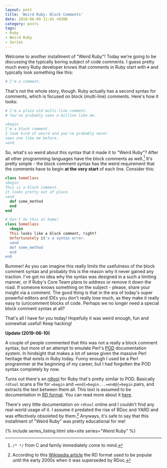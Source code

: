 ```yaml
---
layout: post
title: 'Weird Ruby: Block Comments'
date: 2019-06-09 11:41 +0300
category: posts
tags:
- Ruby
- Weird Ruby
- Series
---
```


Welcome to another installment of "Weird Ruby"! Today we're going to be
discussing the typically boring subject of code comments. I guess pretty
much every Ruby developer knows that comments in Ruby start with `#` and
typically look something like this:

``` ruby
# I'm a comment.
```

That's not the whole story, though. Ruby actually has a second syntax for comments,
which is focused on block (multi-line) comments. Here's how it looks:

``` ruby
# I'm a plain old multi-line comment.
# You've probably seen a million like me.

=begin
I'm a block comment.
I look kind of weird and you've probably never
seen one like me before.
=end
```

So, what's so weird about this syntax that it made it to "Weird Ruby"? After all other
programming languages have the block comments as well.[^1] It's pretty simple -
the block comment syntax has the weird requirement that the comments have to
begin **at the very start** of each line. Consider this:

``` ruby
class SomeClass
=begin
This is a block comment.
It looks pretty out of place.
=end
  def some_method
  end
end

# Don't do this at home!
class SomeClass
  =begin
  This looks like a block comment, right?
  Unfortunately it's a syntax error.
  =end
  def some_method
  end
end
```

Bummer! As you can imagine this really limits the usefulness of the block comment syntax and
probably this is the reason why it never gained any traction. I've got no idea why
the syntax was designed in a such a limiting manner, or if Ruby's Core Team plans to address or remove it down the road.
If someone knows something on the subject - please, share your insight via a comment.
The good thing is that in the era of today's super powerful editors and IDEs you don't really
lose much, as they make it really easy to (un)comment blocks of code. Perhaps we no longer
need a special block comment syntax at all?

That's all I have for you today! Hopefully it was weird enough, fun and somewhat useful!
Keep hacking!

**Update (2019-06-10)**

A couple of people commented that this was not a really a block comment syntax, but more of
an attempt to emulate Perl's [POD](https://perldoc.perl.org/perlpod.html) documentation system.
In hindsight that makes a lot of sense given the massive Perl heritage that exists in Ruby today.
Funny enough I used be a Perl programmer at the beginning of my career, but I had forgotten the
POD syntax completely by now.

Turns out there's an [rdtool](https://github.com/uwabami/rdtool) for Ruby that's pretty similar to POD.
Basically `rdtool` scans a file for `=begin` and `=end{=begin...=end@{=begin` pairs, and
extracts the text between them all. This text is assumed to be documentation in
[RD format](https://github.com/uwabami/rdtool/blob/master/doc/rd-draft.rd).
You can read more about it
[here](https://ruby-doc.com/docs/ProgrammingRuby/html/rdtool.html).

There's very little documentation on `rdtool` online and I couldn't find any real-world usage of it.
I assume it predated the rise of RDoc and YARD and was effectively obsoleted by them.[^2]
Anyways, it's safe to say that this installment of "Weird Ruby" was pretty educational for me!

{% include series_listing.html site=site series="Weird Ruby" %}

[^1]: `/* */` from C and family immediately come to mind.
[^2]: According to this [Wikipedia article](https://en.wikipedia.org/wiki/Ruby_Document_format) the RD format used to be popular until the early 2000s when it was superseded by RDoc.
